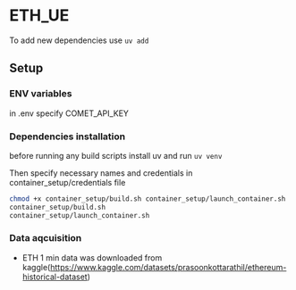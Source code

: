 # ETH_UE

To add new dependencies use `uv add`

## Setup

### ENV variables

in .env specify COMET_API_KEY

### Dependencies installation

before running any build scripts install uv and run 
`uv venv`

Then specify necessary names and credentials in container_setup/credentials file

```bash
chmod +x container_setup/build.sh container_setup/launch_container.sh 
container_setup/build.sh
container_setup/launch_container.sh
```


### Data aqcuisition

- ETH 1 min data was downloaded from kaggle(https://www.kaggle.com/datasets/prasoonkottarathil/ethereum-historical-dataset)


